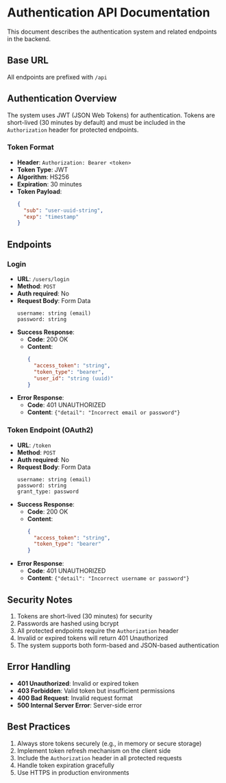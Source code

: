 # Authentication API Documentation

This document describes the authentication system and related endpoints in the backend.

## Base URL
All endpoints are prefixed with `/api`

## Authentication Overview
The system uses JWT (JSON Web Tokens) for authentication. Tokens are short-lived (30 minutes by default) and must be included in the `Authorization` header for protected endpoints.

### Token Format
- **Header**: `Authorization: Bearer <token>`
- **Token Type**: JWT
- **Algorithm**: HS256
- **Expiration**: 30 minutes
- **Token Payload**:
  ```json
  {
    "sub": "user-uuid-string",
    "exp": "timestamp"
  }
  ```

## Endpoints

### Login
- **URL**: `/users/login`
- **Method**: `POST`
- **Auth required**: No
- **Request Body**: Form Data
  ```
  username: string (email)
  password: string
  ```
- **Success Response**: 
  - **Code**: 200 OK
  - **Content**:
    ```json
    {
      "access_token": "string",
      "token_type": "bearer",
      "user_id": "string (uuid)"
    }
    ```
- **Error Response**:
  - **Code**: 401 UNAUTHORIZED
  - **Content**: `{"detail": "Incorrect email or password"}`

### Token Endpoint (OAuth2)
- **URL**: `/token`
- **Method**: `POST`
- **Auth required**: No
- **Request Body**: Form Data
  ```
  username: string (email)
  password: string
  grant_type: password
  ```
- **Success Response**: 
  - **Code**: 200 OK
  - **Content**:
    ```json
    {
      "access_token": "string",
      "token_type": "bearer"
    }
    ```
- **Error Response**:
  - **Code**: 401 UNAUTHORIZED
  - **Content**: `{"detail": "Incorrect username or password"}`

## Security Notes
1. Tokens are short-lived (30 minutes) for security
2. Passwords are hashed using bcrypt
3. All protected endpoints require the `Authorization` header
4. Invalid or expired tokens will return 401 Unauthorized
5. The system supports both form-based and JSON-based authentication

## Error Handling
- **401 Unauthorized**: Invalid or expired token
- **403 Forbidden**: Valid token but insufficient permissions
- **400 Bad Request**: Invalid request format
- **500 Internal Server Error**: Server-side error

## Best Practices
1. Always store tokens securely (e.g., in memory or secure storage)
2. Implement token refresh mechanism on the client side
3. Include the `Authorization` header in all protected requests
4. Handle token expiration gracefully
5. Use HTTPS in production environments 